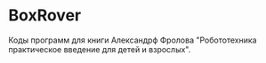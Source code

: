 # BoxRover

Коды программ для книги Александрф Фролова "Робототехника практическое введение для детей и взрослых".

